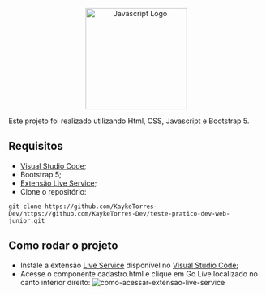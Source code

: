 <p align="center"><a href="https://developer.mozilla.org/pt-BR/docs/Web/JavaScript" target="_blank"><img src="https://upload.wikimedia.org/wikipedia/commons/thumb/9/99/Unofficial_JavaScript_logo_2.svg/640px-Unofficial_JavaScript_logo_2.svg.png" width="200" alt="Javascript Logo"></a></p>

Este projeto foi realizado utilizando Html, CSS, Javascript e Bootstrap 5.

## Requisitos

* <a href="https://code.visualstudio.com/">Visual Studio Code</a>;
* <a>Bootstrap 5</a>;
* <a href="https://marketplace.visualstudio.com/items?itemName=ritwickdey.LiveServer">Extensão Live Service</a>;
* Clone o repositório:
 ```
git clone https://github.com/KaykeTorres-Dev/https://github.com/KaykeTorres-Dev/teste-pratico-dev-web-junior.git
```

## Como rodar o projeto
* Instale a extensão <a href="https://marketplace.visualstudio.com/items?itemName=ritwickdey.LiveServer">Live Service</a> disponível no <a href="https://code.visualstudio.com/">Visual Studio Code</a>;
* Acesse o componente cadastro.html e clique em Go Live localizado no canto inferior direito: ![como-acessar-extensao-live-service](https://github.com/user-attachments/assets/9e3b283e-218c-48ee-9db1-7199c72aabfa)
 



